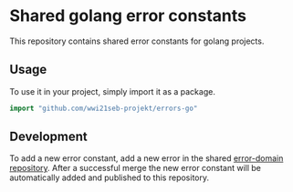 # Shared golang error constants

This repository contains shared error constants for golang projects. 

## Usage

To use it in your project, simply import it as a package.

```go
import "github.com/wwi21seb-projekt/errors-go"
```

## Development

To add a new error constant, add a new error in the shared [error-domain repository](github.com/wwi21seb-projekt/error-domain).
After a successful merge the new error constant will be automatically added and published to this repository.